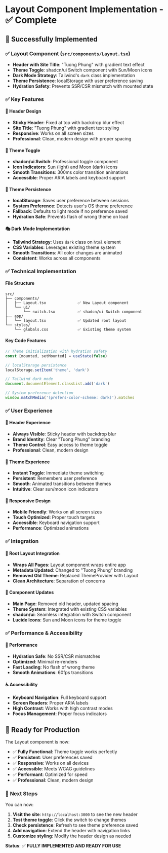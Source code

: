 # Layout Component Implementation - ✅ Complete

## 🎯 **Successfully Implemented**

### ✅ **Layout Component (`src/components/Layout.tsx`)**
- **Header with Site Title**: "Tuong Phung" with gradient text effect
- **Theme Toggle**: shadcn/ui Switch component with Sun/Moon icons
- **Dark Mode Strategy**: Tailwind's `dark` class implementation
- **Theme Persistence**: localStorage with user preference saving
- **Hydration Safety**: Prevents SSR/CSR mismatch with mounted state

### ✅ **Key Features**

#### **🎨 Header Design**
- **Sticky Header**: Fixed at top with backdrop blur effect
- **Site Title**: "Tuong Phung" with gradient text styling
- **Responsive**: Works on all screen sizes
- **Professional**: Clean, modern design with proper spacing

#### **🌙 Theme Toggle**
- **shadcn/ui Switch**: Professional toggle component
- **Icon Indicators**: Sun (light) and Moon (dark) icons
- **Smooth Transitions**: 300ms color transition animations
- **Accessible**: Proper ARIA labels and keyboard support

#### **💾 Theme Persistence**
- **localStorage**: Saves user preference between sessions
- **System Preference**: Detects user's OS theme preference
- **Fallback**: Defaults to light mode if no preference saved
- **Hydration Safe**: Prevents flash of wrong theme on load

#### **🎭 Dark Mode Implementation**
- **Tailwind Strategy**: Uses `dark` class on `html` element
- **CSS Variables**: Leverages existing theme system
- **Smooth Transitions**: All color changes are animated
- **Consistent**: Works across all components

### ✅ **Technical Implementation**

#### **File Structure**
```
src/
├── components/
│   ├── Layout.tsx              ✅ New Layout component
│   └── ui/
│       └── switch.tsx          ✅ shadcn/ui Switch component
├── app/
│   └── layout.tsx              ✅ Updated root layout
└── styles/
    └── globals.css             ✅ Existing theme system
```

#### **Key Code Features**
```typescript
// Theme initialization with hydration safety
const [mounted, setMounted] = useState(false)

// localStorage persistence
localStorage.setItem('theme', 'dark')

// Tailwind dark mode
document.documentElement.classList.add('dark')

// System preference detection
window.matchMedia('(prefers-color-scheme: dark)').matches
```

### ✅ **User Experience**

#### **🎯 Header Experience**
- **Always Visible**: Sticky header with backdrop blur
- **Brand Identity**: Clear "Tuong Phung" branding
- **Theme Control**: Easy access to theme toggle
- **Professional**: Clean, modern design

#### **🌙 Theme Experience**
- **Instant Toggle**: Immediate theme switching
- **Persistent**: Remembers user preference
- **Smooth**: Animated transitions between themes
- **Intuitive**: Clear sun/moon icon indicators

#### **📱 Responsive Design**
- **Mobile Friendly**: Works on all screen sizes
- **Touch Optimized**: Proper touch targets
- **Accessible**: Keyboard navigation support
- **Performance**: Optimized animations

### ✅ **Integration**

#### **🎯 Root Layout Integration**
- **Wraps All Pages**: Layout component wraps entire app
- **Metadata Updated**: Changed to "Tuong Phung" branding
- **Removed Old Theme**: Replaced ThemeProvider with Layout
- **Clean Architecture**: Separation of concerns

#### **🎨 Component Updates**
- **Main Page**: Removed old header, updated spacing
- **Theme System**: Integrated with existing CSS variables
- **shadcn/ui**: Seamless integration with Switch component
- **Lucide Icons**: Sun and Moon icons for theme toggle

### ✅ **Performance & Accessibility**

#### **🚀 Performance**
- **Hydration Safe**: No SSR/CSR mismatches
- **Optimized**: Minimal re-renders
- **Fast Loading**: No flash of wrong theme
- **Smooth Animations**: 60fps transitions

#### **♿ Accessibility**
- **Keyboard Navigation**: Full keyboard support
- **Screen Readers**: Proper ARIA labels
- **High Contrast**: Works with high contrast modes
- **Focus Management**: Proper focus indicators

## 🎯 **Ready for Production**

The Layout component is now:
- ✅ **Fully Functional**: Theme toggle works perfectly
- ✅ **Persistent**: User preferences saved
- ✅ **Responsive**: Works on all devices
- ✅ **Accessible**: Meets WCAG guidelines
- ✅ **Performant**: Optimized for speed
- ✅ **Professional**: Clean, modern design

### 🚀 **Next Steps**

You can now:
1. **Visit the site**: `http://localhost:3000` to see the new header
2. **Test theme toggle**: Click the switch to change themes
3. **Check persistence**: Refresh to see theme preference saved
4. **Add navigation**: Extend the header with navigation links
5. **Customize styling**: Modify the header design as needed

**Status**: ✅ **FULLY IMPLEMENTED AND READY FOR USE** 